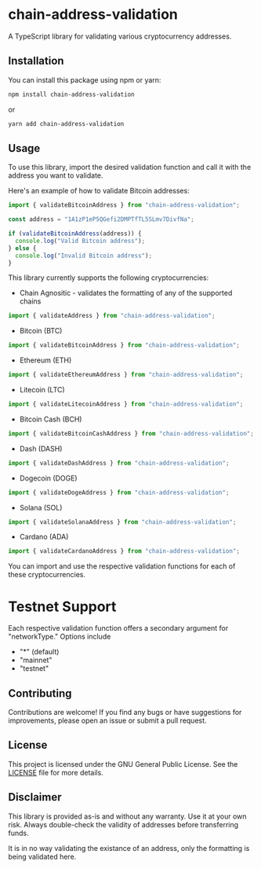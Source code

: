 # chain-address-validation

A TypeScript library for validating various cryptocurrency addresses.

## Installation

You can install this package using npm or yarn:

```bash
npm install chain-address-validation
```

or

```bash
yarn add chain-address-validation
```

## Usage

To use this library, import the desired validation function and call it with the address you want to validate.

Here's an example of how to validate Bitcoin addresses:

```typescript
import { validateBitcoinAddress } from "chain-address-validation";

const address = "1A1zP1eP5QGefi2DMPTfTL5SLmv7DivfNa";

if (validateBitcoinAddress(address)) {
  console.log("Valid Bitcoin address");
} else {
  console.log("Invalid Bitcoin address");
}
```

This library currently supports the following cryptocurrencies:

- Chain Agnositic - validates the formatting of any of the supported chains

```typescript
import { validateAddress } from "chain-address-validation";
```

- Bitcoin (BTC)

```typescript
import { validateBitcoinAddress } from "chain-address-validation";
```

- Ethereum (ETH)

```typescript
import { validateEthereumAddress } from "chain-address-validation";
```

- Litecoin (LTC)

```typescript
import { validateLitecoinAddress } from "chain-address-validation";
```

- Bitcoin Cash (BCH)

```typescript
import { validateBitcoinCashAddress } from "chain-address-validation";
```

- Dash (DASH)

```typescript
import { validateDashAddress } from "chain-address-validation";
```

- Dogecoin (DOGE)

```typescript
import { validateDogeAddress } from "chain-address-validation";
```

- Solana (SOL)

```typescript
import { validateSolanaAddress } from "chain-address-validation";
```

- Cardano (ADA)

```typescript
import { validateCardanoAddress } from "chain-address-validation";
```

You can import and use the respective validation functions for each of these cryptocurrencies.

# Testnet Support

Each respective validation function offers a secondary argument for "networkType."
Options include

- "\*" (default)
- "mainnet"
- "testnet"

## Contributing

Contributions are welcome! If you find any bugs or have suggestions for improvements, please open an issue or submit a pull request.

## License

This project is licensed under the GNU General Public License. See the [LICENSE](https://github.com/your-username/chain-address-validation/blob/main/LICENSE) file for more details.

## Disclaimer

This library is provided as-is and without any warranty. Use it at your own risk. Always double-check the validity of addresses before transferring funds.

It is in no way validating the existance of an address, only the formatting is being validated here.
